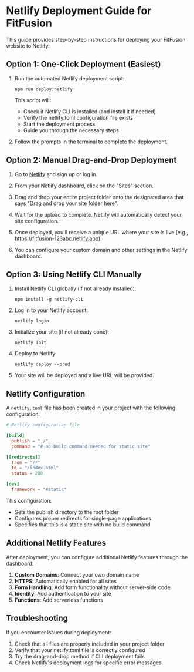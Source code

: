 # Netlify Deployment Guide for FitFusion

This guide provides step-by-step instructions for deploying your FitFusion website to Netlify.

## Option 1: One-Click Deployment (Easiest)

1. Run the automated Netlify deployment script:

   ```
   npm run deploy:netlify
   ```

   This script will:
   - Check if Netlify CLI is installed (and install it if needed)
   - Verify the netlify.toml configuration file exists
   - Start the deployment process
   - Guide you through the necessary steps

2. Follow the prompts in the terminal to complete the deployment.

## Option 2: Manual Drag-and-Drop Deployment

1. Go to [Netlify](https://app.netlify.com/) and sign up or log in.

2. From your Netlify dashboard, click on the "Sites" section.

3. Drag and drop your entire project folder onto the designated area that says "Drag and drop your site folder here".

4. Wait for the upload to complete. Netlify will automatically detect your site configuration.

5. Once deployed, you'll receive a unique URL where your site is live (e.g., https://fitfusion-123abc.netlify.app).

6. You can configure your custom domain and other settings in the Netlify dashboard.

## Option 3: Using Netlify CLI Manually

1. Install Netlify CLI globally (if not already installed):

   ```
   npm install -g netlify-cli
   ```

2. Log in to your Netlify account:

   ```
   netlify login
   ```

3. Initialize your site (if not already done):

   ```
   netlify init
   ```

4. Deploy to Netlify:

   ```
   netlify deploy --prod
   ```

5. Your site will be deployed and a live URL will be provided.

## Netlify Configuration

A `netlify.toml` file has been created in your project with the following configuration:

```toml
# Netlify configuration file

[build]
  publish = "./"
  command = "# no build command needed for static site"

[[redirects]]
  from = "/*"
  to = "/index.html"
  status = 200

[dev]
  framework = "#static"
```

This configuration:
- Sets the publish directory to the root folder
- Configures proper redirects for single-page applications
- Specifies that this is a static site with no build command

## Additional Netlify Features

After deployment, you can configure additional Netlify features through the dashboard:

1. **Custom Domains**: Connect your own domain name
2. **HTTPS**: Automatically enabled for all sites
3. **Form Handling**: Add form functionality without server-side code
4. **Identity**: Add authentication to your site
5. **Functions**: Add serverless functions

## Troubleshooting

If you encounter issues during deployment:

1. Check that all files are properly included in your project folder
2. Verify that your netlify.toml file is correctly configured
3. Try the drag-and-drop method if CLI deployment fails
4. Check Netlify's deployment logs for specific error messages